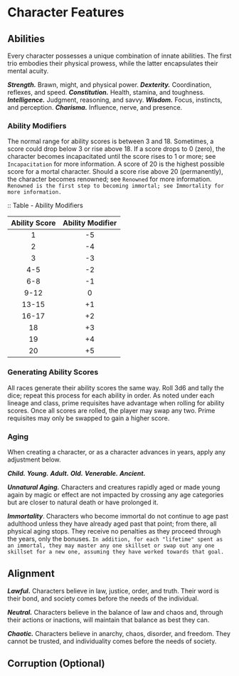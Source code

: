 # Character Features

<!--add copy here-->

## Abilities

Every character possesses a unique combination of innate abilities. The first trio embodies their physical prowess, while the latter encapsulates their mental acuity.

***Strength.*** Brawn, might, and physical power. <!--add copy here-->
***Dexterity.*** Coordination, reflexes, and speed. <!--add copy here-->
***Constitution.*** Health, stamina, and toughness. <!--add copy here-->
***Intelligence.*** Judgment, reasoning, and savvy. <!--add copy here-->
***Wisdom.*** Focus, instincts, and perception. <!--add copy here-->
***Charisma.*** Influence, nerve, and presence. <!--add copy here-->

### Ability Modifiers

The normal range for ability scores is between 3 and 18. Sometimes, a score could drop below 3 or rise above 18. If a score drops to 0 (zero), the character becomes incapacitated until the score rises to 1 or more; see `Incapacitation` for more information. A score of 20 is the highest possible score for a mortal character. Should a score rise above 20 (permanently), the character becomes renowned; see `Renowned` for more information. `Renowned is the first step to becoming immortal; see Immortality for more information.`

:: Table - Ability Modifiers

| Ability Score | Ability Modifier |
| :-----------: | :--------------: |
|       1       |        -5        |
|       2       |        -4        |
|       3       |        -3        |
|      4-5      |        -2        |
|      6-8      |        -1        |
|     9-12      |        0         |
|     13-15     |        +1        |
|     16-17     |        +2        |
|      18       |        +3        |
|      19       |        +4        |
|      20       |        +5        |

### Generating Ability Scores

All races generate their ability scores the same way. Roll 3d6 and tally the dice; repeat this process for each ability in order. As noted under each lineage and class, prime requisites have advantage when rolling for ability scores. Once all scores are rolled, the player may swap any two. Prime requisites may only be swapped to gain a higher score.

### Aging

When creating a character, or as a character advances in years, apply any adjustment below.

***Child.*** <!--add copy here-->
***Young.*** <!--add copy here-->
***Adult.*** <!--add copy here-->
***Old.*** <!--add copy here; master a skillset-->
***Venerable.*** <!--add copy here-->
***Ancient.*** <!--add copy here-->

***Unnatural Aging.*** Characters and creatures rapidly aged or made young again by magic or effect are not impacted by crossing any age categories but are closer to natural death or have prolonged it.

***Immortality***. Characters who become immortal do not continue to age past adulthood unless they have already aged past that point; from there, all physical aging stops. They receive no penalties as they proceed through the years, only the bonuses. `In addition, for each "lifetime" spent as an immortal, they may master any one skillset or swap out any one skillset for a new one, assuming they have worked towards that goal.`

## Alignment

***Lawful.*** Characters believe in law, justice, order, and truth. Their word is their bond, and society comes before the needs of the individual.

***Neutral.*** Characters believe in the balance of law and chaos and, through their actions or inactions, will maintain that balance as best they can.

***Chaotic.*** Characters believe in anarchy, chaos, disorder, and freedom. They cannot be trusted, and individuality comes before the needs of society.

## Corruption (Optional)

<!--add copy here-->